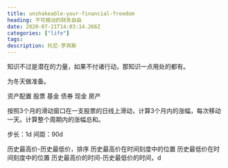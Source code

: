 ```yaml
---
title: unshakeable-your-financial-freedom 
heading: 不可撼动的财务自由
date: 2020-07-21T14:03:14.266Z
categories: ["life"]
tags: 
description: 托尼·罗宾斯
---
```


知识不过是潜在的力量，如果不付诸行动，那知识一点用处的都有。

为冬天做准备。

资产配置
股票
基金
债券
现金
房产


按照3个月的滑动窗口在一支股票的日线上滑动，计算3个月内的涨幅，每次移动一天。计算整个周期内的涨幅总和。

步长：1d
间距：90d

历史最高价-历史最低价，排序
历史最高价在时间刻度中的位置
历史最低价在时间刻度中的位置
历史最高价的时间-历史最低价的时间，d

